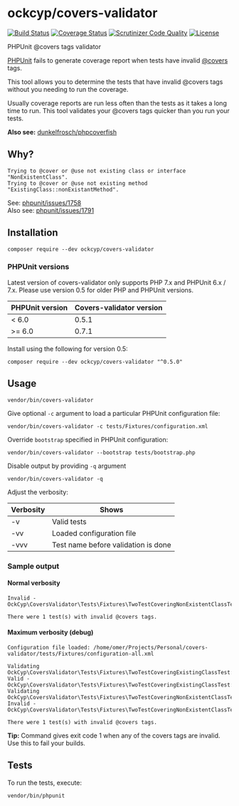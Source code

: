 ockcyp/covers-validator
=======================

[![Build Status](https://travis-ci.org/oradwell/covers-validator.svg?branch=master)](https://travis-ci.org/oradwell/covers-validator)
[![Coverage Status](https://coveralls.io/repos/github/oradwell/covers-validator/badge.svg?branch=master)](https://coveralls.io/github/oradwell/covers-validator?branch=master)
[![Scrutinizer Code Quality](https://scrutinizer-ci.com/g/oradwell/covers-validator/badges/quality-score.png?b=master)](https://scrutinizer-ci.com/g/oradwell/covers-validator/?branch=master)
[![License](https://poser.pugx.org/ockcyp/covers-validator/license)](https://packagist.org/packages/ockcyp/covers-validator)

PHPUnit @covers tags validator

[PHPUnit](https://github.com/sebastianbergmann/phpunit) fails to generate coverage report
when tests have invalid [@covers](https://phpunit.de/manual/6.0/en/appendixes.annotations.html#appendixes.annotations.covers)
tags.

This tool allows you to determine the tests that have invalid @covers tags
without you needing to run the coverage.

Usually coverage reports are run less often than the tests as it takes
a long time to run. This tool validates your @covers tags
quicker than you run your tests.

**Also see:** [dunkelfrosch/phpcoverfish](https://github.com/dunkelfrosch/phpcoverfish)

Why?
----

```
Trying to @cover or @use not existing class or interface "NonExistentClass".
Trying to @cover or @use not existing method "ExistingClass::nonExistantMethod".
```

See: [phpunit/issues/1758](https://github.com/sebastianbergmann/phpunit/issues/1758)<br />
Also see: [phpunit/issues/1791](https://github.com/sebastianbergmann/phpunit/issues/1791)

Installation
------------

```
composer require --dev ockcyp/covers-validator
```

### PHPUnit versions

Latest version of covers-validator only supports PHP 7.x and PHPUnit 6.x / 7.x. Please use version 0.5 for older PHP and PHPUnit versions.

| PHPUnit version | Covers-validator version |
| --------------- | ------------------------ |
| < 6.0           | 0.5.1                    |
| >= 6.0          | 0.7.1                    |

Install using the following for version 0.5:

```
composer require --dev ockcyp/covers-validator "^0.5.0"
```

Usage
-----

```
vendor/bin/covers-validator
```

Give optional `-c` argument to load a particular PHPUnit configuration file:

```
vendor/bin/covers-validator -c tests/Fixtures/configuration.xml
```

Override `bootstrap` specified in PHPUnit configuration:

```
vendor/bin/covers-validator --bootstrap tests/bootstrap.php
```

Disable output by providing `-q` argument

```
vendor/bin/covers-validator -q
```

Adjust the verbosity:

| Verbosity | Shows                               |
| --------- | ----------------------------------- |
| -v        | Valid tests                         |
| -vv       | Loaded configuration file           |
| -vvv      | Test name before validation is done |

### Sample output

#### Normal verbosity

```
Invalid - OckCyp\CoversValidator\Tests\Fixtures\TwoTestCoveringNonExistentClassTest::testDummyTest

There were 1 test(s) with invalid @covers tags.
```

#### Maximum verbosity (debug)

```
Configuration file loaded: /home/omer/Projects/Personal/covers-validator/tests/Fixtures/configuration-all.xml

Validating OckCyp\CoversValidator\Tests\Fixtures\TwoTestCoveringExistingClassTest::testDummyTest...
Valid - OckCyp\CoversValidator\Tests\Fixtures\TwoTestCoveringExistingClassTest::testDummyTest
Validating OckCyp\CoversValidator\Tests\Fixtures\TwoTestCoveringNonExistentClassTest::testDummyTest...
Invalid - OckCyp\CoversValidator\Tests\Fixtures\TwoTestCoveringNonExistentClassTest::testDummyTest

There were 1 test(s) with invalid @covers tags.
```

**Tip:** Command gives exit code 1 when any of the covers tags are invalid.
Use this to fail your builds.

Tests
-----

To run the tests, execute:

```
vendor/bin/phpunit
```

